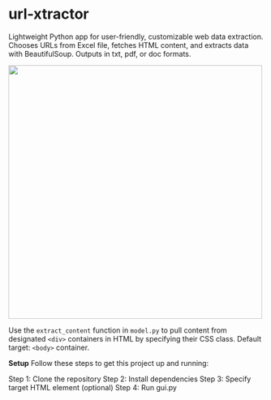 # url-xtractor
Lightweight Python app for user-friendly, customizable web data extraction. Chooses URLs from Excel file, fetches HTML content, and extracts data with BeautifulSoup. Outputs in txt, pdf, or doc formats.

<img src="interface.png" width="500">

Use the `extract_content` function in `model.py` to pull content from designated `<div>` containers in HTML by specifying their CSS class. Default target: `<body>` container.

**Setup**
Follow these steps to get this project up and running:

Step 1: Clone the repository
Step 2: Install dependencies 
Step 3: Specify target HTML element (optional)
Step 4: Run gui.py
